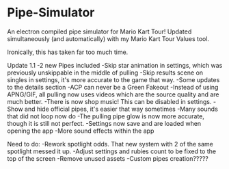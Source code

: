 # Pipe-Simulator
An electron compiled pipe simulator for Mario Kart Tour! Updated simultaneously (and automatically) with my Mario Kart Tour Values tool. 

Ironically, this has taken far too much time.

Update 1.1
-2 new Pipes included
-Skip star animation in settings, which was previously unskippable in the middle of pulling
-Skip results scene on singles in settings, it's more accurate to the game that way.
-Some updates to the details section
-ACP can never be a Green Fakeout
-Instead of using APNG/GIF, all pulling now uses videos which are the source quality and are much better.
-There is now shop music! This can be disabled in settings.
-Show and hide official pipes, it's easier that way sometimes
-Many sounds that did not loop now do
-The pulling pipe glow is now more accurate, though it is still not perfect.
-Settings now save and are loaded when opening the app
-More sound effects within the app

Need to do:
-Rework spotlight odds. That new system with 2 of the same spotlight messed it up.
-Adjust settings and rubies count to be fixed to the top of the screen
-Remove unused assets
-Custom pipes creation?????
